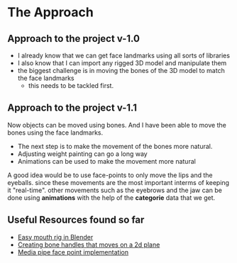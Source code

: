 # The Approach
## Approach to the project v-1.0
- I already know that we can get face landmarks using all sorts of libraries
- I also know that I can import any rigged 3D model and manipulate them
- the biggest challenge is in moving the bones of the 3D model to match the face landmarks
  - this needs to be tackled first.

## Approach to the project v-1.1
Now objects can be moved using bones. And I have been able to move the bones using the face landmarks. 
- The next step is to make the movement of the bones more natural. 
 - Adjusting weight painting can go a long way
 - Animations can be used to make the movement more natural

A good idea would be to use face-points to only move the lips and the eyeballs. since these movements are the most important interms of keeping it "real-time". other movements such as the eyebrows and the jaw can be done using **animations** with the help of the **categorie** data that we get. 

## Useful Resources found so far
- [Easy mouth rig in Blender](https://www.youtube.com/watch?v=6nmT123wVe4)
- [Creating bone handles that moves on a 2d plane](https://www.youtube.com/watch?v=pCcHi-az8Ts)
- [Media pipe face point implementation](https://codepen.io/mediapipe-preview/pen/OJBVQJm)